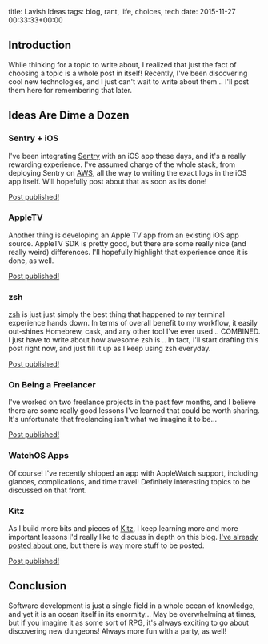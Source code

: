title: Lavish Ideas
tags: blog, rant, life, choices, tech
date: 2015-11-27 00:33:33+00:00

## Introduction

While thinking for a topic to write about, I realized that just the fact of choosing a topic is a whole post in itself! Recently, I've been discovering cool new technologies, and I just can't wait to write about them .. I'll post them here for remembering that later.

## Ideas Are Dime a Dozen

### Sentry + iOS

I've been integrating [Sentry](https://getsentry.com/welcome/) with an iOS app these days, and it's a really rewarding experience. I've assumed charge of the whole stack, from deploying Sentry on [AWS](http://aws.amazon.com/free), all the way to writing the exact logs in the iOS app itself. Will hopefully post about that as soon as its done!

[Post published!]({filename}2015-11-30-ios-or-android-remote-logging.md)

### AppleTV

Another thing is developing an Apple TV app from an existing iOS app source. AppleTV SDK is pretty good, but there are some really nice (and really weird) differences. I'll hopefully highlight that experience once it is done, as well.

[Post published!]({filename}2015-12-10-developing-tvos-apps.md)

### zsh

[zsh](http://www.zsh.org/) is just just simply the best thing that happened to my terminal experience hands down. In terms of overall benefit to my workflow, it easily out-shines Homebrew, cask, and any other tool I've ever used .. COMBINED. I just have to write about how awesome zsh is .. In fact, I'll start drafting this post right now, and just fill it up as I keep using zsh everyday.

[Post published!]({filename}2015-11-28-oh-my-zsh.md)

### On Being a Freelancer

I've worked on two freelance projects in the past few months, and I believe there are some really good lessons I've learned that could be worth sharing. It's unfortunate that freelancing isn't what we imagine it to be...

[Post published!]({filename}2015-12-02-freelancing-stories.md)

### WatchOS Apps

Of course! I've recently shipped an app with AppleWatch support, including glances, complications, and time travel! Definitely interesting topics to be discussed on that front.

### Kitz

As I build more bits and pieces of [Kitz](http://kitz.io/), I keep learning more and more important lessons I'd really like to discuss in depth on this blog. [I've already posted about one]({filename}2015-11-20-generic-constraints-with-optionals.md), but there is way more stuff to be posted.

[Post published!]({filename}2015-12-07-swifty-nsnotificationcenter.md)

## Conclusion

Software development is just a single field in a whole ocean of knowledge, and yet it is an ocean itself in its enormity... May be overwhelming at times, but if you imagine it as some sort of RPG, it's always exciting to go about discovering new dungeons! Always more fun with a party, as well!
